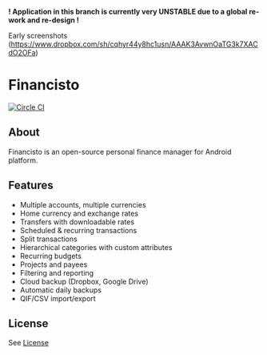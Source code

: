 **! Application in this branch is currently very UNSTABLE due to a global re-work and re-design !**

Early screenshots (https://www.dropbox.com/sh/cqhyr44y8hc1usn/AAAK3AvwnOaTG3k7XACdO2OFa) 

# Financisto

[![Circle CI](https://circleci.com/gh/dsolonenko/financisto.svg?style=svg)](https://circleci.com/gh/dsolonenko/financisto)

## About

Financisto is an open-source personal finance manager for Android platform.

## Features

- Multiple accounts, multiple currencies 
- Home currency and exchange rates
- Transfers with downloadable rates
- Scheduled & recurring transactions
- Split transactions
- Hierarchical categories with custom attributes
- Recurring budgets
- Projects and payees
- Filtering and reporting
- Cloud backup (Dropbox, Google Drive)
- Automatic daily backups
- QIF/CSV import/export

## License

See [License](license.txt)
